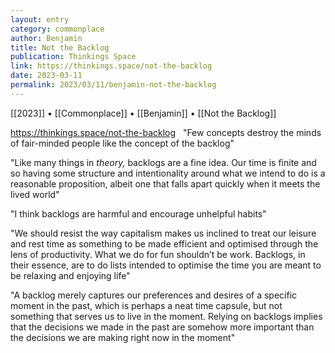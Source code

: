 ```yaml
---
layout: entry
category: commonplace
author: Benjamin
title: Not the Backlog
publication: Thinkings Space
link: https://thinkings.space/not-the-backlog
date: 2023-03-11
permalink: 2023/03/11/benjamin-not-the-backlog
---
```


[[2023]] • [[Commonplace]] • [[Benjamin]] • [[Not the Backlog]]

https://thinkings.space/not-the-backlog
 
"Few concepts destroy the minds of fair-minded people like the concept of the backlog"

"Like many things in *theory,* backlogs are a fine idea. Our time is finite and so having some structure and intentionality around what we intend to do is a reasonable proposition, albeit one that falls apart quickly when it meets the lived world"

"I think backlogs are harmful and encourage unhelpful habits"

"We should resist the way capitalism makes us inclined to treat our leisure and rest time as something to be made efficient and optimised through the lens of productivity. What we do for fun shouldn’t be work. Backlogs, in their essence, are to do lists intended to optimise the time you are meant to be relaxing and enjoying life"

"A backlog merely captures our preferences and desires of a specific moment in the past, which is perhaps a neat time capsule, but not something that serves us to live in the moment. Relying on backlogs implies that the decisions we made in the past are somehow more important than the decisions we are making right now in the moment"
